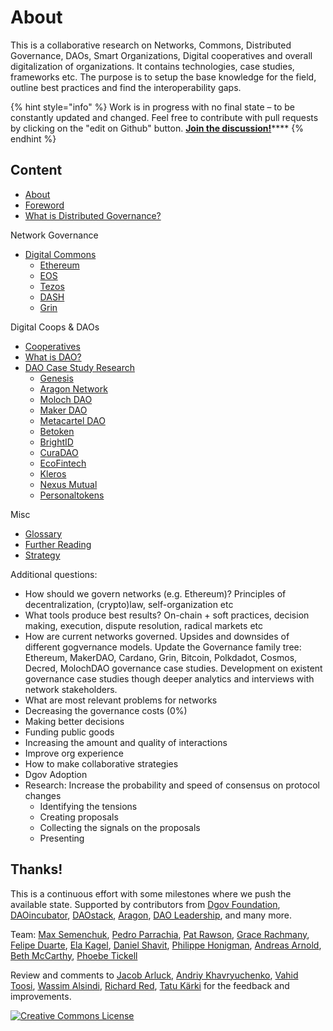 # About

This is a collaborative research on Networks, Commons, Distributed Governance, DAOs, Smart Organizations, Digital cooperatives and overall digitalization of organizations. It contains technologies, case studies, frameworks etc. The purpose is to setup the base knowledge for the field, outline best practices and find the interoperability gaps.

{% hint style="info" %}
Work is in progress with no final state – to be constantly updated and changed. Feel free to contribute with pull requests by clicking on the "edit on Github" button. [**Join the discussion!**](https://forum.dgov.foundation/t/case-study-research/90)\*\*\*\*
{% endhint %}

## **Content**

* [About](./)
* [Foreword](intro-foreword.md)
* [What is Distributed Governance?](what-is-distributed-governance.md)

Network Governance

* [Digital Commons](network-governance/digital-commons/)
  * [Ethereum](network-governance/digital-commons/ethereum.md)
  * [EOS](network-governance/digital-commons/eos.md)
  * [Tezos](network-governance/digital-commons/tezos.md)
  * [DASH](network-governance/digital-commons/dash.md)
  * [Grin](network-governance/digital-commons/grin.md)

Digital Coops & DAOs

* [Cooperatives](daos-coops/cooperatives.md)
* [What is DAO?](daos-coops/why-care-about-daos.md)
* [DAO Case Study Research](daos-coops/dao-case-study-research/)
  * [Genesis](daos-coops/dao-case-study-research/genesis.md)
  * [Aragon Network](daos-coops/dao-case-study-research/aragon-network.md)
  * [Moloch DAO](daos-coops/dao-case-study-research/moloch.md)
  * [Maker DAO](daos-coops/dao-case-study-research/maker.md)
  * [Metacartel DAO](daos-coops/dao-case-study-research/metacartel-dao.md)
  * [Betoken](daos-coops/dao-case-study-research/betoken.md)
  * [BrightID](daos-coops/dao-case-study-research/brightid.md)
  * [CuraDAO](daos-coops/dao-case-study-research/curadao.md)
  * [EcoFintech](daos-coops/dao-case-study-research/ecofintech.md)
  * [Kleros](daos-coops/dao-case-study-research/kleros.md)
  * [Nexus Mutual](daos-coops/dao-case-study-research/nexus-mutual.md)
  * [Personaltokens](daos-coops/dao-case-study-research/personaltokens.md)

Misc

* [Glossary](misc/glossary.md)
* [Further Reading](misc/reading-list.md)
* [Strategy](misc/strategy.md)

Additional questions:

* How should we govern networks \(e.g. Ethereum\)? Principles of decentralization, \(crypto\)law, self-organization etc
* What tools produce best results? On-chain + soft practices, decision making, execution, dispute resolution, radical markets etc
* How are current networks governed. Upsides and downsides of different gogvernance models. Update the Governance family tree: Ethereum, MakerDAO, Cardano, Grin, Bitcoin, Polkdadot, Cosmos, Decred, MolochDAO  governance case studies. Development on existent governance case studies though deeper analytics and interviews with network stakeholders.
* What are most relevant problems for networks
* Decreasing the governance costs \(0%\)
* Making better decisions
* Funding public goods
* Increasing the amount and quality of interactions
* Improve org experience
* How to make collaborative strategies
* Dgov Adoption
* Research: Increase the probability and speed of consensus on protocol changes
  * Identifying the tensions
  * Creating proposals
  * Collecting the signals on the proposals
  * Presenting

## Thanks!

This is a continuous effort with some milestones where we push the available state. Supported by contributors from [Dgov Foundation](https://dgov.foundation/), [DAOincubator](https://daoincubator.org), [DAOstack](https://daostack.io/), [Aragon](https://aragon.org/), [DAO Leadership](https://daoleadership.com/), and many more.

Team: [Max Semenchuk](https://twitter.com/maxsemenchuk), [Pedro Parrachia](https://twitter.com/parrachia), [Pat Rawson](https://twitter.com/papa_raw), [Grace Rachmany](https://twitter.com/RebeccaRachmany), [Felipe Duarte](https://twitter.com/facilitator23), [Ela Kagel](https://twitter.com/ElaKagel), [Daniel Shavit](https://twitter.com/cryptodani), [Philippe Honigman](https://twitter.com/phil_h), [Andreas Arnold](https://twitter.com/sharingandreas), [Beth McCarthy](https://twitter.com/ontologymachine), [Phoebe Tickell](https://twitter.com/solarpunk_girl)

Review and comments to [Jacob Arluck](https://twitter.com/JacobArluck), [Andriy Khavryuchenko](https://twitter.com/akhavr), [Vahid Toosi](https://twitter.com/VahidToosi), [Wassim Alsindi](https://twitter.com/parallelind), [Richard Red](https://twitter.com/RichardRed0x), [Tatu Kärki](https://twitter.com/smokyish) for the feedback and improvements.

[![Creative Commons License](https://i.creativecommons.org/l/by/4.0/88x31.png)](https://creativecommons.org/licenses/by/4.0/)

